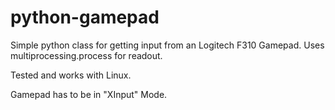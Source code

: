 python-gamepad
==============

Simple  python class for getting input from an
Logitech F310 Gamepad.
Uses multiprocessing.process for readout.

Tested and works with Linux.

Gamepad has to be in "XInput" Mode.
